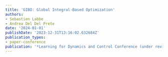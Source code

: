 ```yaml
---
title: 'GIBO: Global Integral-Based Optimization'
authors:
- Sebastien Labbe
- Andrea Del Del Prete
date: '2024-01-01'
publishDate: '2023-12-31T13:16:02.632684Z'
publication_types:
- paper-conference
publication: '*Learning for Dynamics and Control Conference (under review)*'
---
```

